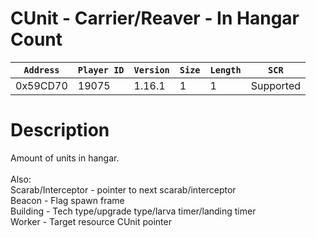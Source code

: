 # CUnit - Carrier/Reaver - In Hangar Count

| `Address` | `Player ID` | `Version` | `Size` | `Length` | `SCR` |
| ---------- | ----------- | --------- | ------ | -------- | ---- |
| 0x59CD70 | 19075 | 1.16.1 | 1 | 1 | Supported |

# Description

Amount of units in hangar.<br><br>Also:<br>Scarab/Interceptor - pointer to next scarab/interceptor<br>Beacon - Flag spawn frame<br>Building - Tech type/upgrade type/larva timer/landing timer<br>Worker - Target resource CUnit pointer